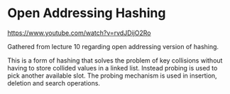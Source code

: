 # Open Addressing Hashing

https://www.youtube.com/watch?v=rvdJDijO2Ro

Gathered from lecture 10 regarding open addressing version of hashing.

This is a form of hashing that solves the problem of key collisions without having to store 
collided values in a linked list. Instead probing is used to pick another available slot. The probing
mechanism is used in insertion, deletion and search operations.
